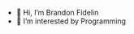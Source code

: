 - 👋 Hi, I’m Brandon Fidelin
- 👀 I’m interested by Programming

<!---
branGitfox/branGitfox is a ✨ special ✨ repository because its `README.md` (this file) appears on your GitHub profile.
You can click the Preview link to take a look at your changes.
--->
